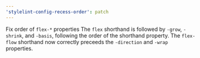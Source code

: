 ```yaml
---
'stylelint-config-recess-order': patch
---
```


Fix order of `flex-*` properties
The `flex` shorthand is followed by `-grow`, `-shrink`, and `-basis`, following the order of the shorthand property. The `flex-flow` shorthand now correctly preceeds the `-direction` and `-wrap` properties.
